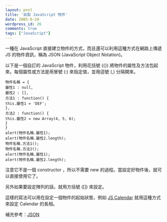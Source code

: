 ```yaml
---
layout: post
title: '自製 JavaScript 物件'
date: 2005-6-24
wordpress_id: 26
comments: true
tags: ["JavaScript"]
---
```


一種在 JavaScript 直接建立物件的方式，而且還可以利用這種方式在網路上傳遞 JS 的物件資訊，稱為 JSON (JavaScript Object Notation)。

以下是一個自訂的 JavaScript 物件，利用花括號 ({}) 將物件的屬性及方法包起來。每個屬性或方法是用冒號 (:) 來指定值，並用逗號 (,) 分隔開來。

```
物件名稱 = {
屬性1 : null,
屬性2 : [],
方法1 : function() {
this.屬性1 = 'DEF';
},
方法2 : function() {
this.屬性2 = new Array(4, 5, 6);
}
}
alert(物件名稱.屬性1);
alert(物件名稱.屬性2.length);
物件名稱.方法1();
物件名稱.方法2();
alert(物件名稱.屬性1);
alert(物件名稱.屬性2.length);

```

注意它不是一個 constructor ，所以不需要 new 的過程。當設定好物件後，就可以直接使用它了。

另外如果要設定陣列的話，就用方括號 ([]) 來設定。

這樣的寫法可以用在設定一個物件的起始狀態，例如 [JS Calendar](http://www.dynarch.com/projects/calendar/) 就用這種方式來設定 Calendar 的長相。

補充參考：[JSON](http://blog.roodo.com/syshen/archives/1410294.html)
